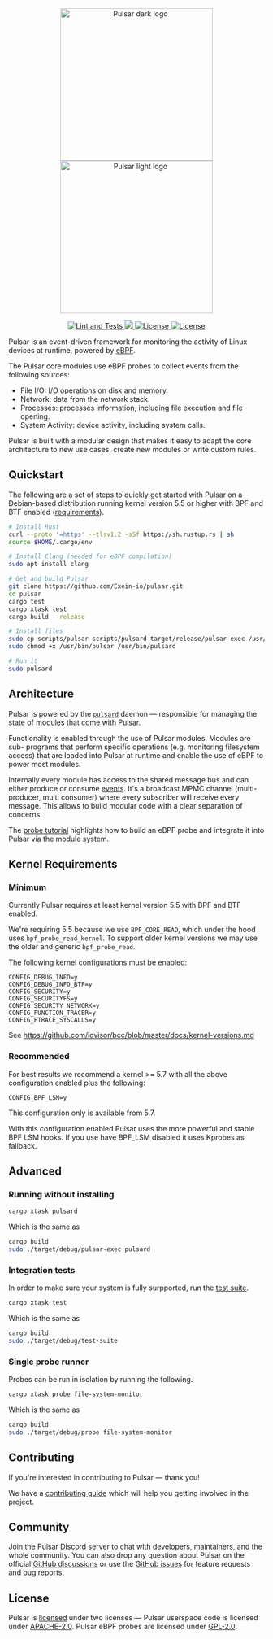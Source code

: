 <div align="center">
  <img width="300" src="res/pulsar-logo-black.png#gh-light-mode-only" alt="Pulsar dark logo">
  <img width="300" src="res/pulsar-logo-white.png#gh-dark-mode-only" alt="Pulsar light logo">

  <p>
    <a href="https://github.com/Exein-io/pulsar/actions/workflows/test.yml">
      <img src="https://github.com/Exein-io/pulsar/actions/workflows/test.yml/badge.svg?branch=main" alt="Lint and Tests">
    </a>
    <a href="https://discord.gg/ZrySDqhBtZ"><img src="https://img.shields.io/discord/986983233256321075?color=%2331c753&logo=discord">
    <a href="https://opensource.org/licenses/Apache-2.0">
      <img src="https://img.shields.io/badge/License-Apache_2.0-blue.svg" alt="License">
      <img src="https://img.shields.io/badge/License-GPL--2.0-blue.svg" alt="License">
    </a>
  </p>
</div>

Pulsar is an event-driven framework for monitoring the activity of Linux devices at runtime, powered by [eBPF](https://ebpf.io/). 

The Pulsar core modules use eBPF probes to collect events from the following sources:

- File I/O: I/O operations on disk and memory.
- Network: data from the network stack.
- Processes: processes information, including file execution and file opening.
- System Activity: device activity, including system calls.

Pulsar is built with a modular design that makes it easy to adapt the core architecture to new use cases, create new modules or write custom rules.

## Quickstart

The following are a set of steps to quickly get started with Pulsar on a
Debian-based distribution running kernel version 5.5 or higher with BPF
and BTF enabled ([requirements](#minimum-kernel-requirements)).

```sh
# Install Rust
curl --proto '=https' --tlsv1.2 -sSf https://sh.rustup.rs | sh
source $HOME/.cargo/env

# Install Clang (needed for eBPF compilation)
sudo apt install clang

# Get and build Pulsar
git clone https://github.com/Exein-io/pulsar.git
cd pulsar
cargo test
cargo xtask test
cargo build --release

# Install files
sudo cp scripts/pulsar scripts/pulsard target/release/pulsar-exec /usr/bin/
sudo chmod +x /usr/bin/pulsar /usr/bin/pulsard

# Run it
sudo pulsard
```

## Architecture

Pulsar is powered by the [`pulsard`](./pulsar/src/pulsard/daemon.rs) 
daemon — responsible for managing the state of [modules](./modules/) 
that come with Pulsar.

Functionality is enabled through the use of Pulsar modules. Modules are sub-
programs that perform specific operations (e.g. monitoring filesystem access) 
that are loaded into Pulsar at runtime and enable the use of eBPF to power
most modules.

Internally every module has access to the shared message bus and can either 
produce or consume [events](./pulsar-core/src/event.rs). It's a broadcast MPMC 
channel (multi-producer, multi consumer) where every subscriber will receive 
every message. This allows to build modular code with a clear separation of 
concerns.

The [probe tutorial](./bpf-common/ProbeTutorial.md) highlights how to build an 
eBPF probe and integrate it into Pulsar via the module system.

## Kernel Requirements

### Minimum

Currently Pulsar requires at least kernel version 5.5 with BPF and BTF enabled.

We're requiring 5.5 because we use `BPF_CORE_READ`, which under the hood uses
`bpf_probe_read_kernel`. To support older kernel versions we may use the older
and generic `bpf_probe_read`.

The following kernel configurations must be enabled:
```
CONFIG_DEBUG_INFO=y
CONFIG_DEBUG_INFO_BTF=y
CONFIG_SECURITY=y
CONFIG_SECURITYFS=y
CONFIG_SECURITY_NETWORK=y
CONFIG_FUNCTION_TRACER=y
CONFIG_FTRACE_SYSCALLS=y
```

See <https://github.com/iovisor/bcc/blob/master/docs/kernel-versions.md>

### Recommended

For best results we recommend a kernel >= 5.7 with all the above configuration enabled plus the following: 
```
CONFIG_BPF_LSM=y
```

This configuration only is available from 5.7.

With this configuration enabled Pulsar uses the more powerful and stable BPF LSM hooks. If you use have BPF_LSM disabled it uses Kprobes as fallback.

## Advanced

### Running without installing

```sh
cargo xtask pulsard
```

Which is the same as

```sh
cargo build
sudo ./target/debug/pulsar-exec pulsard
```

### Integration tests

In order to make sure your system is fully surpported, run the [test
suite](./test-suite).

```sh
cargo xtask test
```

Which is the same as

```sh
cargo build
sudo ./target/debug/test-suite
```

### Single probe runner

Probes can be run in isolation by running the following. 

```sh
cargo xtask probe file-system-monitor
```

Which is the same as

```sh
cargo build
sudo ./target/debug/probe file-system-monitor
```

## Contributing

If you're interested in contributing to Pulsar — thank you!

We have a [contributing guide](CONTRIBUTING.md) which will help you getting involved in the project.

## Community

Join the Pulsar [Discord server](https://discord.gg/MQgaTPef7a) to chat with developers, maintainers, and the whole community. You can also drop any question about Pulsar on the official [GitHub discussions](https://github.com/Exein-io/pulsar/discussions) or use the [GitHub issues](https://github.com/Exein-io/pulsar/issues) for feature requests and bug reports.

## License

Pulsar is [licensed](./LICENSE) under two licenses — Pulsar userspace code is licensed under [APACHE-2.0](./LICENSES/LICENSE-APACHE-2.0). Pulsar eBPF probes are licensed under [GPL-2.0](./LICENSES/LICENSE-GPL-2.0).
